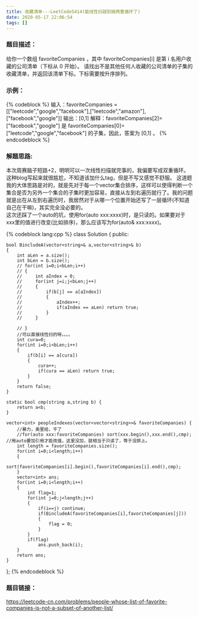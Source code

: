 ```yaml
---
title: 收藏清单---LeetCode5414(能线性扫就别搞两重循环了)
date: 2020-05-17 22:06:54
tags: []
---
```

### 题目描述：  
给你一个数组 favoriteCompanies ，其中 favoriteCompanies[i] 是第 i 名用户收藏的公司清单（下标从 0 开始）。
请找出不是其他任何人收藏的公司清单的子集的收藏清单，并返回该清单下标。下标需要按升序排列。

### 示例：   
{% codeblock %}
输入：favoriteCompanies = [["leetcode","google","facebook"],["leetcode","amazon"],["facebook","google"]]
输出：[0,1] 
解释：favoriteCompanies[2]=["facebook","google"] 是 favoriteCompanies[0]=["leetcode","google","facebook"] 的子集，因此，答案为 [0,1] 。
{% endcodeblock %}
<!-- more -->
### 解题思路:  
本次周赛脑子短路+2，明明可以一次线性扫描就完事的，我偏要写成双重循环。这种blog写起来就很尴尬，不知道该加什么tag，但是不写又感觉不舒服。
这道题我的大体思路是对的，就是先对于每一个vector集合排序，这样可以使得判断一个集合是否为另外一个集合的子集时更加容易，直接从左到右遍历就行了。我的问题就是出在从左到右遍历时，我居然对于从哪一个位置开始还写了一层循环(不知道自己在干嘛)，其实完全没必要的。  
这次还踩了一个auto的坑，使用for(auto xxx:xxxx)时，是只读的。如果要对于xxx里的值进行改变(比如排序)，那么应该写为for(auto& xxx:xxxx)。

{% codeblock lang:cpp %}
class Solution {
public:
    
    bool BincludeA(vector<string>& a,vector<string>& b)
    {
        int aLen = a.size();
        int bLen = b.size();
        // for(int i=0;i<bLen;i++)
        // {
        //     int aIndex = 0;
        //     for(int j=i;j<bLen;j++)
        //     {
        //         if(b[j] == a[aIndex])
        //         {
        //             aIndex++;
        //             if(aIndex == aLen) return true;
        //         }
        //     }
            
        // }
        //可以直接线性扫的呀。。。。
        int cura=0;
        for(int i=0;i<bLen;i++)
        {
            if(b[i] == a[cura])
            {
                cura++;
                if(cura == aLen) return true;
            }
        }
        return false;
    }

    static bool cmp(string a,string b) {
        return a<b;
    }
    
    vector<int> peopleIndexes(vector<vector<string>>& favoriteCompanies) {
        //暴力，奥里给，干了
        //for(auto xxx:favoriteCompanies) sort(xxx.begin(),xxx.end(),cmp); //用auto要加引用才能改值，这里没加，就相当于只读了，等于没排上。
        int length = favoriteCompanies.size();
        for(int i=0;i<length;i++)
        {
           sort(favoriteCompanies[i].begin(),favoriteCompanies[i].end(),cmp);
        }
        vector<int> ans;
        for(int i=0;i<length;i++)
        {
            int flag=1;
            for(int j=0;j<length;j++)
            {
                if(i==j) continue;
                if(BincludeA(favoriteCompanies[i],favoriteCompanies[j]))
                {
                    flag = 0;
                }
            }
            if(flag)
                ans.push_back(i);
        }  
        return ans;
    }
};
{% endcodeblock %}

### 题目链接：  
https://leetcode-cn.com/problems/people-whose-list-of-favorite-companies-is-not-a-subset-of-another-list/